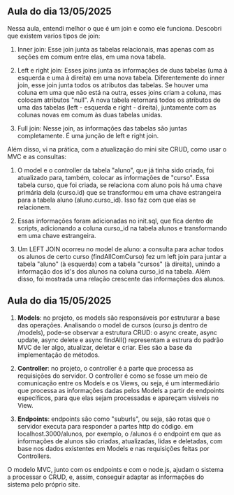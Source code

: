 ## Aula do dia 13/05/2025

Nessa aula, entendi melhor o que é um join e como ele funciona. Descobri que existem varios tipos de join:

1. Inner join: Esse join junta as tabelas relacionais, mas apenas com as seções em comum entre elas, em uma nova tabela.

2. Left e right join: Esses joins junta as informações de duas tabelas (uma à esquerda e uma à direita) em uma nova tabela. Diferentemente do inner join, esse join junta todos os atributos das tabelas. Se houver uma coluna em uma que não está na outra, esses joins criam a coluna, mas colocam atributos "null". A nova tabela retornará todos os atributos de uma das tabelas (left - esquerda e right - direita), juntamente com as colunas novas em comum às duas tabelas unidas.

3. Full join: Nesse join, as informações das tabelas são juntas completamente. É uma junção de left e right join.

Além disso, vi na prática, com a atualização do mini site CRUD, como usar o MVC e as consultas:

1. O model e o controller da tabela "aluno", que já tinha sido criada, foi atualizado para, também, colocar as informações de "curso". Essa tabela curso, que foi criada, se relaciona com aluno pois há uma chave primária dela (curso.id) que se transformou em uma chave estrangeira para a tabela aluno (aluno.curso_id). Isso faz com que elas se relacionem.

2. Essas informações foram adicionadas no init.sql, que fica dentro de scripts, adicionando a coluna curso_id na tabela alunos e transformando em uma chave estrangeira.

3. Um LEFT JOIN ocorreu no model de aluno: a consulta para achar todos os alunos de certo curso (findAllComCurso) fez um left join para juntar a tabela "aluno" (à esquerda) com a tabela "cursos" (à direita), unindo a informação dos id's dos alunos na coluna curso_id na tabela. Além disso, foi mostrada uma relação crescente das informações dos alunos.

## Aula do dia 15/05/2025

1. **Models**: no projeto, os models são responsáveis por estruturar a base das operações. Analisando o model de cursos (curso.js dentro de /models), pode-se observar a estrutura CRUD: o async create, async update, async delete e async findAll() representam a estrura do padrão MVC de ler algo, atualizar, deletar e criar. Eles são a base da implementação de métodos.

2. **Controller**: no projeto, o controller é a parte que processa as requisições do servidor. O controller é como se fosse um meio de comunicação entre os Models e os Views, ou seja, é um intermediário que processa as informações dadas pelos Models a partir de endpoints específicos, para que elas sejam processadas e apareçam visíveis no View.

3. **Endpoints**: endpoints são como "suburls", ou seja, são rotas que o servidor executa para responder a partes http do código. em localhost.3000/alunos, por exemplo, o /alunos é o endpoint em que as informações de alunos são criadas, atualizadas, lidas e deletadas, com base nos dados existentes em Models e nas requisições feitas por Controllers.

O modelo MVC, junto com os endpoints e com o node.js, ajudam o sistema a processar o CRUD, e, assim, conseguir adaptar as informações do sistema pelo próprio site.



